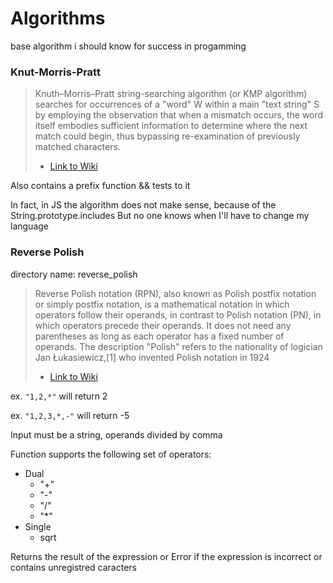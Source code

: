 # Algorithms
base algorithm i should know for success in progamming

### Knut-Morris-Pratt

> Knuth–Morris–Pratt string-searching algorithm (or KMP algorithm) searches for occurrences of a "word" W within a main "text string" S by employing the observation that when a mismatch occurs, the word itself embodies sufficient information to determine where the next match could begin, thus bypassing re-examination of previously matched characters.
> - [Link to Wiki](https://en.wikipedia.org/wiki/Knuth%E2%80%93Morris%E2%80%93Pratt_algorithm) 

Also contains a prefix function && tests to it

In fact, in JS the algorithm does not make sense, because of the String.prototype.includes
But no one knows when I'll have to change my language

### Reverse Polish
directory name: reverse_polish

> Reverse Polish notation (RPN), also known as Polish postfix notation or simply postfix notation, is a mathematical notation in which operators follow their operands, in contrast to Polish notation (PN), in which operators precede their operands. It does not need any parentheses as long as each operator has a fixed number of operands. The description "Polish" refers to the nationality of logician Jan Łukasiewicz,[1] who invented Polish notation in 1924
> - [Link to Wiki](https://en.wikipedia.org/wiki/Reverse_Polish_notation)

ex. ```"1,2,*"``` will return 2

ex. ```"1,2,3,*,-"``` will return -5

Input must be a string, operands divided by comma

Function supports the following set of operators:
* Dual
	* "+"
	* "-"
	* "/"
	* "*"
* Single
	* sqrt

Returns the result of the expression or Error if the expression is incorrect or contains unregistred caracters
